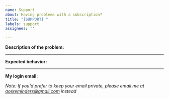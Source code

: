 ```yaml
---
name: Support
about: Having problems with a subscription?
title: "[SUPPORT] "
labels: support
assignees: ''

---
```


**Description of the problem:**

---

**Expected behavior:**


---

**My login email:**

_Note: If you'd prefer to keep your email private, please email me at aosreminders@gmail.com instead_
